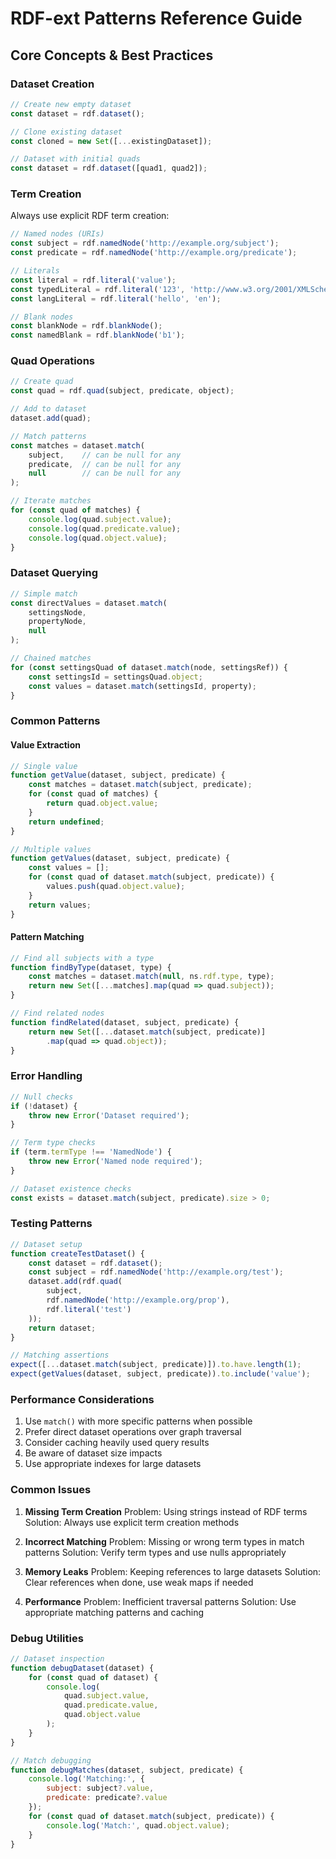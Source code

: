 # RDF-ext Patterns Reference Guide

## Core Concepts & Best Practices

### Dataset Creation
```javascript
// Create new empty dataset
const dataset = rdf.dataset();

// Clone existing dataset
const cloned = new Set([...existingDataset]);

// Dataset with initial quads
const dataset = rdf.dataset([quad1, quad2]);
```

### Term Creation
Always use explicit RDF term creation:
```javascript
// Named nodes (URIs)
const subject = rdf.namedNode('http://example.org/subject');
const predicate = rdf.namedNode('http://example.org/predicate');

// Literals
const literal = rdf.literal('value');
const typedLiteral = rdf.literal('123', 'http://www.w3.org/2001/XMLSchema#integer');
const langLiteral = rdf.literal('hello', 'en');

// Blank nodes
const blankNode = rdf.blankNode();
const namedBlank = rdf.blankNode('b1');
```

### Quad Operations
```javascript
// Create quad
const quad = rdf.quad(subject, predicate, object);

// Add to dataset
dataset.add(quad);

// Match patterns
const matches = dataset.match(
    subject,    // can be null for any
    predicate,  // can be null for any
    null        // can be null for any
);

// Iterate matches
for (const quad of matches) {
    console.log(quad.subject.value);
    console.log(quad.predicate.value);
    console.log(quad.object.value);
}
```

### Dataset Querying
```javascript
// Simple match
const directValues = dataset.match(
    settingsNode,
    propertyNode,
    null
);

// Chained matches
for (const settingsQuad of dataset.match(node, settingsRef)) {
    const settingsId = settingsQuad.object;
    const values = dataset.match(settingsId, property);
}
```

### Common Patterns

#### Value Extraction
```javascript
// Single value
function getValue(dataset, subject, predicate) {
    const matches = dataset.match(subject, predicate);
    for (const quad of matches) {
        return quad.object.value;
    }
    return undefined;
}

// Multiple values
function getValues(dataset, subject, predicate) {
    const values = [];
    for (const quad of dataset.match(subject, predicate)) {
        values.push(quad.object.value);
    }
    return values;
}
```

#### Pattern Matching
```javascript
// Find all subjects with a type
function findByType(dataset, type) {
    const matches = dataset.match(null, ns.rdf.type, type);
    return new Set([...matches].map(quad => quad.subject));
}

// Find related nodes
function findRelated(dataset, subject, predicate) {
    return new Set([...dataset.match(subject, predicate)]
        .map(quad => quad.object));
}
```

### Error Handling
```javascript
// Null checks
if (!dataset) {
    throw new Error('Dataset required');
}

// Term type checks
if (term.termType !== 'NamedNode') {
    throw new Error('Named node required');
}

// Dataset existence checks
const exists = dataset.match(subject, predicate).size > 0;
```

### Testing Patterns
```javascript
// Dataset setup
function createTestDataset() {
    const dataset = rdf.dataset();
    const subject = rdf.namedNode('http://example.org/test');
    dataset.add(rdf.quad(
        subject,
        rdf.namedNode('http://example.org/prop'),
        rdf.literal('test')
    ));
    return dataset;
}

// Matching assertions
expect([...dataset.match(subject, predicate)]).to.have.length(1);
expect(getValues(dataset, subject, predicate)).to.include('value');
```

### Performance Considerations

1. Use `match()` with more specific patterns when possible
2. Prefer direct dataset operations over graph traversal
3. Consider caching heavily used query results
4. Be aware of dataset size impacts
5. Use appropriate indexes for large datasets

### Common Issues

1. **Missing Term Creation**
   Problem: Using strings instead of RDF terms
   Solution: Always use explicit term creation methods

2. **Incorrect Matching**
   Problem: Missing or wrong term types in match patterns
   Solution: Verify term types and use nulls appropriately

3. **Memory Leaks**
   Problem: Keeping references to large datasets
   Solution: Clear references when done, use weak maps if needed

4. **Performance**
   Problem: Inefficient traversal patterns
   Solution: Use appropriate matching patterns and caching

### Debug Utilities
```javascript
// Dataset inspection
function debugDataset(dataset) {
    for (const quad of dataset) {
        console.log(
            quad.subject.value,
            quad.predicate.value,
            quad.object.value
        );
    }
}

// Match debugging
function debugMatches(dataset, subject, predicate) {
    console.log('Matching:', {
        subject: subject?.value,
        predicate: predicate?.value
    });
    for (const quad of dataset.match(subject, predicate)) {
        console.log('Match:', quad.object.value);
    }
}
```
